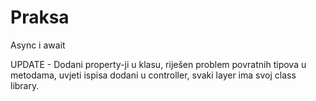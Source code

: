 # Praksa

Async i await

UPDATE - Dodani property-ji u klasu, riješen problem povratnih tipova u metodama, uvjeti ispisa
dodani u controller, svaki layer ima svoj class library.
